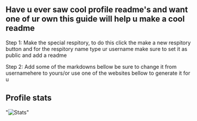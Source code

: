 ## Have u ever saw cool profile readme's and want one of ur own this guide will help u make a cool readme

Step 1: Make the special respitory, to do this click the make a new respitory button and for the respitory name type ur username
make sure to set it as public and add a readme

Step 2: Add some of the markdowns bellow be sure to change it from usernamehere to yours/or use one of the websites bellow to generate it for u


## Profile stats

"![Stats](https://github-readme-stats.vercel.app/api?username=usernamehere&theme=dark&show_icons=true&hide_border=true&count_private=true)"
